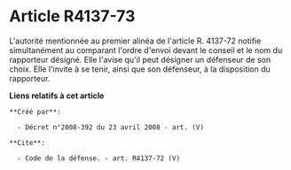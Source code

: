 # Article R4137-73

L'autorité mentionnée au premier alinéa de l'article R. 4137-72 notifie simultanément au comparant l'ordre d'envoi devant le
conseil et le nom du rapporteur désigné. Elle l'avise qu'il peut désigner un défenseur de son choix. Elle l'invite à se
tenir, ainsi que son défenseur, à la disposition du rapporteur.

**Liens relatifs à cet article**

	**Créé par**:

	  - Décret n°2008-392 du 23 avril 2008 - art. (V)

	**Cite**:

	  - Code de la défense. - art. R4137-72 (V)
